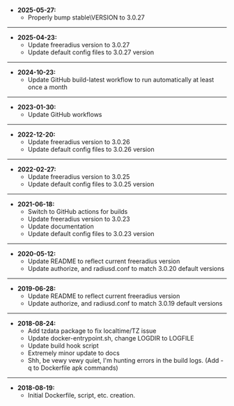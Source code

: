* **2025-05-27:**
    * Properly bump stable\VERSION to 3.0.27
---
* **2025-04-23:**
    * Update freeradius version to 3.0.27
    * Update default config files to 3.0.27 version
---
* **2024-10-23:**
    * Update GitHub build-latest workflow to run automatically at least once a month
---
* **2023-01-30:**
    * Update GitHub workflows
---
* **2022-12-20:**
    * Update freeradius version to 3.0.26
    * Update default config files to 3.0.26 version
---
* **2022-02-27:**
    * Update freeradius version to 3.0.25
    * Update default config files to 3.0.25 version
---
* **2021-06-18:**
    * Switch to GitHub actions for builds
    * Update freeradius version to 3.0.23
    * Update documentation
    * Update default config files to 3.0.23 version
---
* **2020-05-12:**
    * Update README to reflect current freeradius version
    * Update authorize, and radiusd.conf to match 3.0.20 default versions
---
* **2019-06-28:**
    * Update README to reflect current freeradius version
    * Update authorize, and radiusd.conf to match 3.0.19 default versions
---
* **2018-08-24:**
    * Add tzdata package to fix localtime/TZ issue
    * Update docker-entrypoint.sh, change LOGDIR to LOGFILE
    * Update build hook script
    * Extremely minor update to docs
    * Shh, be vewy vewy quiet, I'm hunting errors in the build logs. (Add -q to Dockerfile apk commands)
---
* **2018-08-19:**
    * Initial Dockerfile, script, etc. creation.
